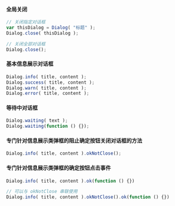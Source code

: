 ####  全局关闭
```js
// 关闭指定对话框
var thisDialog = Dialog( "标题" );
Dialog.close( thisDialog );

// 关闭全部对话框
Dialog.close();
```

####  基本信息展示对话框
```js
Dialog.info( title, content );
Dialog.success( title, content );
Dialog.warn( title, content );
Dialog.error( title, content );
```

####  等待中对话框
```js
Dialog.waiting( text );
Dialog.waiting(function () {});
```

####  专门针对信息展示类弹框的阻止确定按钮关闭对话框的方法
```js
Dialog.info( title, content ).okNotClose();
```

####  专门针对信息展示类弹框的确定按钮点击事件
```js
Dialog.info( title, content ).ok(function () {})

// 可以与 okNotClose 串联使用
Dialog.info( title, content ).okNotClose().ok(function () {})
```